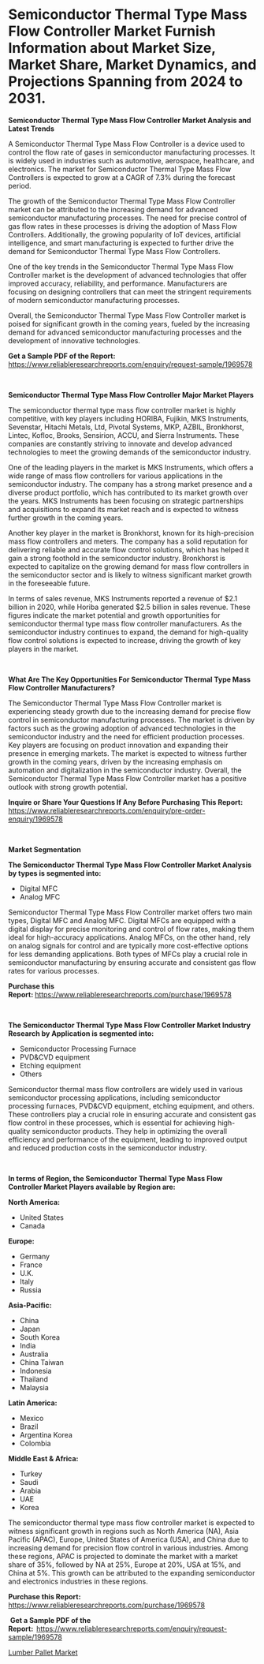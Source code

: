 <p><h1>Semiconductor Thermal Type Mass Flow Controller Market Furnish Information about Market Size, Market Share, Market Dynamics, and Projections Spanning from 2024 to 2031.</h1></p><p><strong>Semiconductor Thermal Type Mass Flow Controller Market Analysis and Latest Trends</strong></p>
<p><p>A Semiconductor Thermal Type Mass Flow Controller is a device used to control the flow rate of gases in semiconductor manufacturing processes. It is widely used in industries such as automotive, aerospace, healthcare, and electronics. The market for Semiconductor Thermal Type Mass Flow Controllers is expected to grow at a CAGR of 7.3% during the forecast period.</p><p>The growth of the Semiconductor Thermal Type Mass Flow Controller market can be attributed to the increasing demand for advanced semiconductor manufacturing processes. The need for precise control of gas flow rates in these processes is driving the adoption of Mass Flow Controllers. Additionally, the growing popularity of IoT devices, artificial intelligence, and smart manufacturing is expected to further drive the demand for Semiconductor Thermal Type Mass Flow Controllers.</p><p>One of the key trends in the Semiconductor Thermal Type Mass Flow Controller market is the development of advanced technologies that offer improved accuracy, reliability, and performance. Manufacturers are focusing on designing controllers that can meet the stringent requirements of modern semiconductor manufacturing processes.</p><p>Overall, the Semiconductor Thermal Type Mass Flow Controller market is poised for significant growth in the coming years, fueled by the increasing demand for advanced semiconductor manufacturing processes and the development of innovative technologies.</p></p>
<p><strong>Get a Sample PDF of the Report:&nbsp;</strong> <a href="https://www.reliableresearchreports.com/enquiry/request-sample/1969578">https://www.reliableresearchreports.com/enquiry/request-sample/1969578</a></p>
<p>&nbsp;</p>
<p><strong>Semiconductor Thermal Type Mass Flow Controller Major Market Players</strong></p>
<p><p>The semiconductor thermal type mass flow controller market is highly competitive, with key players including HORIBA, Fujikin, MKS Instruments, Sevenstar, Hitachi Metals, Ltd, Pivotal Systems, MKP, AZBIL, Bronkhorst, Lintec, Kofloc, Brooks, Sensirion, ACCU, and Sierra Instruments. These companies are constantly striving to innovate and develop advanced technologies to meet the growing demands of the semiconductor industry.</p><p>One of the leading players in the market is MKS Instruments, which offers a wide range of mass flow controllers for various applications in the semiconductor industry. The company has a strong market presence and a diverse product portfolio, which has contributed to its market growth over the years. MKS Instruments has been focusing on strategic partnerships and acquisitions to expand its market reach and is expected to witness further growth in the coming years.</p><p>Another key player in the market is Bronkhorst, known for its high-precision mass flow controllers and meters. The company has a solid reputation for delivering reliable and accurate flow control solutions, which has helped it gain a strong foothold in the semiconductor industry. Bronkhorst is expected to capitalize on the growing demand for mass flow controllers in the semiconductor sector and is likely to witness significant market growth in the foreseeable future.</p><p>In terms of sales revenue, MKS Instruments reported a revenue of $2.1 billion in 2020, while Horiba generated $2.5 billion in sales revenue. These figures indicate the market potential and growth opportunities for semiconductor thermal type mass flow controller manufacturers. As the semiconductor industry continues to expand, the demand for high-quality flow control solutions is expected to increase, driving the growth of key players in the market.</p></p>
<p>&nbsp;</p>
<p><strong>What Are The Key Opportunities For Semiconductor Thermal Type Mass Flow Controller Manufacturers?</strong></p>
<p><p>The Semiconductor Thermal Type Mass Flow Controller market is experiencing steady growth due to the increasing demand for precise flow control in semiconductor manufacturing processes. The market is driven by factors such as the growing adoption of advanced technologies in the semiconductor industry and the need for efficient production processes. Key players are focusing on product innovation and expanding their presence in emerging markets. The market is expected to witness further growth in the coming years, driven by the increasing emphasis on automation and digitalization in the semiconductor industry. Overall, the Semiconductor Thermal Type Mass Flow Controller market has a positive outlook with strong growth potential.</p></p>
<p><strong>Inquire or Share Your Questions If Any Before Purchasing This Report:</strong> <a href="https://www.reliableresearchreports.com/enquiry/pre-order-enquiry/1969578">https://www.reliableresearchreports.com/enquiry/pre-order-enquiry/1969578</a></p>
<p>&nbsp;</p>
<p><strong>Market Segmentation</strong></p>
<p><strong>The Semiconductor Thermal Type Mass Flow Controller Market Analysis by types is segmented into:</strong></p>
<p><ul><li>Digital MFC</li><li>Analog MFC</li></ul></p>
<p><p>Semiconductor Thermal Type Mass Flow Controller market offers two main types, Digital MFC and Analog MFC. Digital MFCs are equipped with a digital display for precise monitoring and control of flow rates, making them ideal for high-accuracy applications. Analog MFCs, on the other hand, rely on analog signals for control and are typically more cost-effective options for less demanding applications. Both types of MFCs play a crucial role in semiconductor manufacturing by ensuring accurate and consistent gas flow rates for various processes.</p></p>
<p><strong>Purchase this Report:&nbsp;</strong><a href="https://www.reliableresearchreports.com/purchase/1969578">https://www.reliableresearchreports.com/purchase/1969578</a></p>
<p>&nbsp;</p>
<p><strong>The Semiconductor Thermal Type Mass Flow Controller Market Industry Research by Application is segmented into:</strong></p>
<p><ul><li>Semiconductor Processing Furnace</li><li>PVD&CVD equipment</li><li>Etching equipment</li><li>Others</li></ul></p>
<p><p>Semiconductor thermal mass flow controllers are widely used in various semiconductor processing applications, including semiconductor processing furnaces, PVD&CVD equipment, etching equipment, and others. These controllers play a crucial role in ensuring accurate and consistent gas flow control in these processes, which is essential for achieving high-quality semiconductor products. They help in optimizing the overall efficiency and performance of the equipment, leading to improved output and reduced production costs in the semiconductor industry.</p></p>
<p>&nbsp;</p>
<p><strong>In terms of Region, the Semiconductor Thermal Type Mass Flow Controller Market Players available by Region are:</strong></p>
<p>
    <p> <strong> North America: </strong>
        <ul>
            <li>United States</li>
            <li>Canada</li>
        </ul>
        </p> 
    <p> <strong> Europe: </strong>
        <ul>
            <li>Germany</li>
            <li>France</li>
            <li>U.K.</li>
            <li>Italy</li>
            <li>Russia</li>
        </ul>
        </p> 
    <p> <strong> Asia-Pacific: </strong>
        <ul>
            <li>China</li>
            <li>Japan</li>
            <li>South Korea</li>
            <li>India</li>
            <li>Australia</li>
            <li>China Taiwan</li>
            <li>Indonesia</li>
            <li>Thailand</li>
            <li>Malaysia</li>
        </ul>
        </p> 
    <p> <strong> Latin America: </strong>
        <ul>
            <li>Mexico</li>
            <li>Brazil</li>
            <li>Argentina Korea</li>
            <li>Colombia</li>
        </ul>
        </p> 
    <p> <strong> Middle East & Africa: </strong>
        <ul>
            <li>Turkey</li>
            <li>Saudi</li>
            <li>Arabia</li>
            <li>UAE</li>
            <li>Korea</li>
        </ul>
    </p>
    </p>
<p><p>The semiconductor thermal type mass flow controller market is expected to witness significant growth in regions such as North America (NA), Asia Pacific (APAC), Europe, United States of America (USA), and China due to increasing demand for precision flow control in various industries. Among these regions, APAC is projected to dominate the market with a market share of 35%, followed by NA at 25%, Europe at 20%, USA at 15%, and China at 5%. This growth can be attributed to the expanding semiconductor and electronics industries in these regions.</p></p>
<p><strong>Purchase this Report: </strong><a href="https://www.reliableresearchreports.com/purchase/1969578">https://www.reliableresearchreports.com/purchase/1969578</a></p>
<p>&nbsp;<strong>Get a Sample PDF of the Report:&nbsp;&nbsp;</strong><a href="https://www.reliableresearchreports.com/enquiry/request-sample/1969578">https://www.reliableresearchreports.com/enquiry/request-sample/1969578</a></p>
<p><strong></strong></p>
<p><p><a href="https://nifty-kite-d51.notion.site/Lumber-Pallet-Market-Size-Reflecting-a-Forecast-Till-2031-Market-By-Type-By-Application-and-By-Geo-161715325a684abaa121e5feba7de340">Lumber Pallet Market</a></p></p>